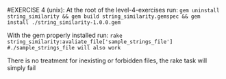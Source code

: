#EXERCISE 4 (unix):
At the root of the level-4-exercises run:
`gem uninstall string_similarity && gem build string_similarity.gemspec && gem install ./string_similarity-1.0.0.gem`

With the gem properly installed run:
`rake string_similarity:avaliate_file['sample_strings_file'] #./sample_strings_file will also work`

There is no treatment for inexisting or forbidden files, the rake task will simply fail